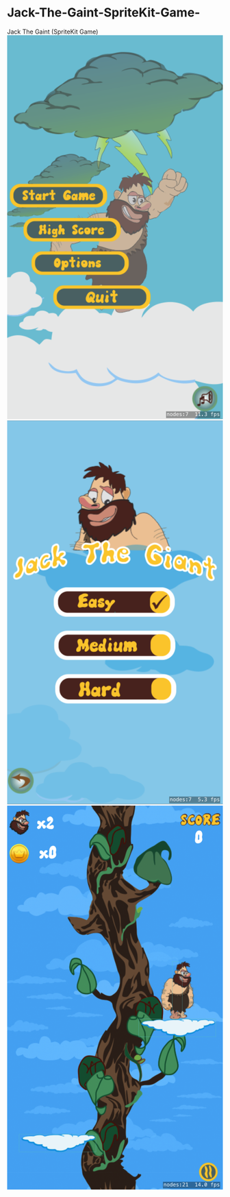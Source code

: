 # Jack-The-Gaint-SpriteKit-Game-
Jack The Gaint (SpriteKit Game)
![alt text](1.png "Menu")
![alt text](2.png "Option")
![alt text](3.png "Running Game")

